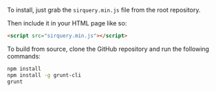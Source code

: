 To install, just grab the `sirquery.min.js` file from the root repository.

Then include it in your HTML page like so:

```html
<script src="sirquery.min.js"></script>
```

To build from source, clone the GitHub repository and run the following commands:

```bash
npm install
npm install -g grunt-cli
grunt
```